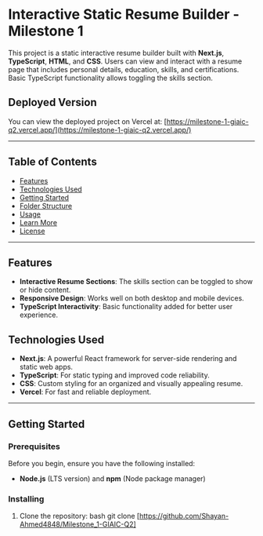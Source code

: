 # Interactive Static Resume Builder - Milestone 1

This project is a static interactive resume builder built with **Next.js**, **TypeScript**, **HTML**, and **CSS**. Users can view and interact with a resume page that includes personal details, education, skills, and certifications. Basic TypeScript functionality allows toggling the skills section.

## Deployed Version
You can view the deployed project on Vercel at: [https://milestone-1-giaic-q2.vercel.app/](https://milestone-1-giaic-q2.vercel.app/)

---

## Table of Contents
- [Features](#features)
- [Technologies Used](#technologies-used)
- [Getting Started](#getting-started)
- [Folder Structure](#folder-structure)
- [Usage](#usage)
- [Learn More](#learn-more)
- [License](#license)

---

## Features

- **Interactive Resume Sections**: The skills section can be toggled to show or hide content.
- **Responsive Design**: Works well on both desktop and mobile devices.
- **TypeScript Interactivity**: Basic functionality added for better user experience.

## Technologies Used

- **Next.js**: A powerful React framework for server-side rendering and static web apps.
- **TypeScript**: For static typing and improved code reliability.
- **CSS**: Custom styling for an organized and visually appealing resume.
- **Vercel**: For fast and reliable deployment.

---

## Getting Started

### Prerequisites

Before you begin, ensure you have the following installed:
- **Node.js** (LTS version) and **npm** (Node package manager)

### Installing

1. Clone the repository:
   bash
   git clone [https://github.com/Shayan-Ahmed4848/Milestone_1-GIAIC-Q2]
